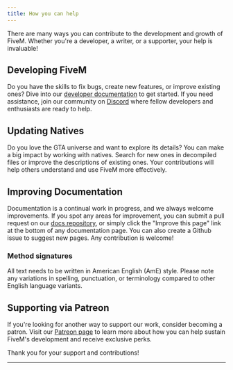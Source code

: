 ```yaml
---
title: How you can help
---
```


There are many ways you can contribute to the development and growth of FiveM. Whether you're a developer, a writer, or a supporter, your help is invaluable!

## Developing FiveM

Do you have the skills to fix bugs, create new features, or improve existing ones? Dive into our [developer documentation][developer-docs] to get started. If you need assistance, join our community on [Discord][discord] where fellow developers and enthusiasts are ready to help.

## Updating Natives

Do you love the GTA universe and want to explore its details? You can make a big impact by working with natives. Search for new ones in decompiled files or improve the descriptions of existing ones. Your contributions will help others understand and use FiveM more effectively.

## Improving Documentation

Documentation is a continual work in progress, and we always welcome improvements. If you spot any areas for improvement, you can submit a pull request on our [docs repository][docs-rep], or simply click the "Improve this page" link at the bottom of any documentation page. You can also create a Github issue to suggest new pages. Any contribution is welcome!

### Method signatures
All text needs to be written in American English (AmE) style. Please note any variations in spelling, punctuation, or terminology compared to other English language variants.

## Supporting via Patreon

If you're looking for another way to support our work, consider becoming a patron. Visit our [Patreon page][patreon] to learn more about how you can help sustain FiveM's development and receive exclusive perks.

Thank you for your support and contributions!

[developer-docs]: /docs/developers
[discord]: https://discord.gg/fivem
[docs-rep]: https://github.com/citizenfx/fivem-docs
[patreon]: https://patreon.com/fivem

---